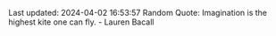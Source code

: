 Last updated: 2024-04-02 16:53:57
Random Quote: Imagination is the highest kite one can fly. - Lauren Bacall